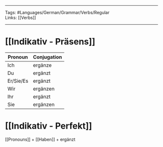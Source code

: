 ___
Tags: #Languages/German/Grammar/Verbs/Regular  
Links: [[Verbs]]
___
# [[Indikativ - Präsens]]
Pronoun|Conjugation
------------ | ------------
Ich | ergänze
Du | ergänzt
Er/Sie/Es | ergänzt
Wir | ergänzen
Ihr | ergänzt
Sie | ergänzen


# [[Indikativ - Perfekt]]
[[Pronouns]] + [[Haben]] + ergänzt